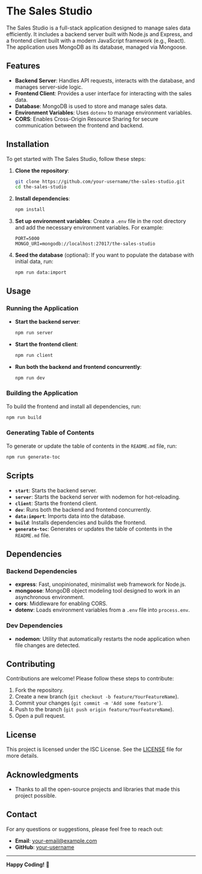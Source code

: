 # The Sales Studio

The Sales Studio is a full-stack application designed to manage sales data efficiently. It includes a backend server built with Node.js and Express, and a frontend client built with a modern JavaScript framework (e.g., React). The application uses MongoDB as its database, managed via Mongoose.

## Features

- **Backend Server**: Handles API requests, interacts with the database, and manages server-side logic.
- **Frontend Client**: Provides a user interface for interacting with the sales data.
- **Database**: MongoDB is used to store and manage sales data.
- **Environment Variables**: Uses `dotenv` to manage environment variables.
- **CORS**: Enables Cross-Origin Resource Sharing for secure communication between the frontend and backend.

## Installation

To get started with The Sales Studio, follow these steps:

1. **Clone the repository**:
   ```bash
   git clone https://github.com/your-username/the-sales-studio.git
   cd the-sales-studio
   ```

2. **Install dependencies**:
   ```bash
   npm install
   ```

3. **Set up environment variables**:
   Create a `.env` file in the root directory and add the necessary environment variables. For example:
   ```env
   PORT=5000
   MONGO_URI=mongodb://localhost:27017/the-sales-studio
   ```

4. **Seed the database** (optional):
   If you want to populate the database with initial data, run:
   ```bash
   npm run data:import
   ```

## Usage

### Running the Application

- **Start the backend server**:
  ```bash
  npm run server
  ```

- **Start the frontend client**:
  ```bash
  npm run client
  ```

- **Run both the backend and frontend concurrently**:
  ```bash
  npm run dev
  ```

### Building the Application

To build the frontend and install all dependencies, run:
```bash
npm run build
```

### Generating Table of Contents

To generate or update the table of contents in the `README.md` file, run:
```bash
npm run generate-toc
```

## Scripts

- **`start`**: Starts the backend server.
- **`server`**: Starts the backend server with nodemon for hot-reloading.
- **`client`**: Starts the frontend client.
- **`dev`**: Runs both the backend and frontend concurrently.
- **`data:import`**: Imports data into the database.
- **`build`**: Installs dependencies and builds the frontend.
- **`generate-toc`**: Generates or updates the table of contents in the `README.md` file.

## Dependencies

### Backend Dependencies

- **express**: Fast, unopinionated, minimalist web framework for Node.js.
- **mongoose**: MongoDB object modeling tool designed to work in an asynchronous environment.
- **cors**: Middleware for enabling CORS.
- **dotenv**: Loads environment variables from a `.env` file into `process.env`.

### Dev Dependencies

- **nodemon**: Utility that automatically restarts the node application when file changes are detected.

## Contributing

Contributions are welcome! Please follow these steps to contribute:

1. Fork the repository.
2. Create a new branch (`git checkout -b feature/YourFeatureName`).
3. Commit your changes (`git commit -m 'Add some feature'`).
4. Push to the branch (`git push origin feature/YourFeatureName`).
5. Open a pull request.

## License

This project is licensed under the ISC License. See the [LICENSE](LICENSE) file for more details.

## Acknowledgments

- Thanks to all the open-source projects and libraries that made this project possible.

## Contact

For any questions or suggestions, please feel free to reach out:

- **Email**: your-email@example.com
- **GitHub**: [your-username](https://github.com/your-username)

---

**Happy Coding!** 🚀
